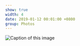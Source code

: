 ```yaml
---
show: true
width: 4
date: 2019-01-12 00:01:00 +0800
group: Photos
---
```

<div>
  <img data-src="{{ site.data.profile.portrait_url | relative_url }}" class="lazy w-100 rounded" src="{{ '/assets/images/empty_300x200.png' | relative_url }}" data-toggle="tooltip" data-placement="top" title="Caption of this image">
</div>

